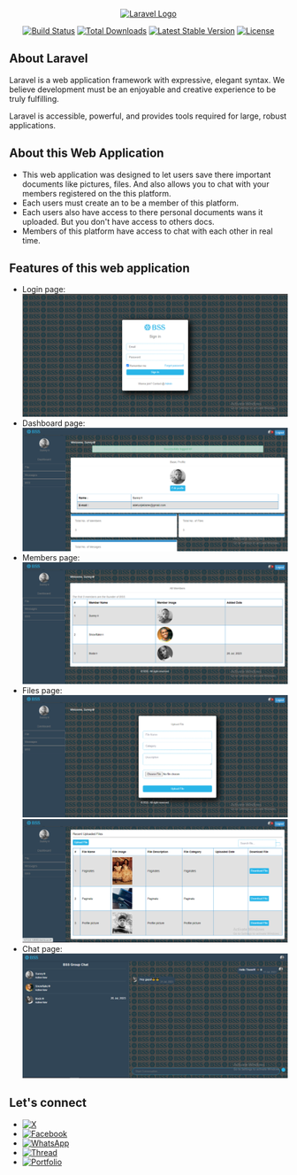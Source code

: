 <p align="center"><a href="https://laravel.com" target="_blank"><img src="https://raw.githubusercontent.com/laravel/art/master/logo-lockup/5%20SVG/2%20CMYK/1%20Full%20Color/laravel-logolockup-cmyk-red.svg" width="400" alt="Laravel Logo"></a></p>

<p align="center">
<a href="https://github.com/laravel/framework/actions"><img src="https://github.com/laravel/framework/workflows/tests/badge.svg" alt="Build Status"></a>
<a href="https://packagist.org/packages/laravel/framework"><img src="https://img.shields.io/packagist/dt/laravel/framework" alt="Total Downloads"></a>
<a href="https://packagist.org/packages/laravel/framework"><img src="https://img.shields.io/packagist/v/laravel/framework" alt="Latest Stable Version"></a>
<a href="https://packagist.org/packages/laravel/framework"><img src="https://img.shields.io/packagist/l/laravel/framework" alt="License"></a>
</p>

## About Laravel

Laravel is a web application framework with expressive, elegant syntax. We believe development must be an enjoyable and creative experience to be truly fulfilling.

Laravel is accessible, powerful, and provides tools required for large, robust applications.

## About this Web Application

* This web application was designed to let users save there important documents like pictures, files. And also allows you to chat with your members registered on the this platform. 
* Each users must create an to be a member of this platform.
* Each users also have access to there personal  documents wans it uploaded. But you don't have access to others docs.
* Members of this platform have access to chat with each other in real time.

## Features of this web application

* Login page:                                  ![img](public/assets/images/login.png?raw=true)
* Dashboard page:
![img](public/assets/images/dashboard.png?raw=true)
* Members page:
![img](public/assets/images/members.png?raw=true)
* Files page:
![img](public/assets/images/upload_files.png?raw=true)
![img](public/assets/images/recent_files.png?raw=true)
* Chat page:
![img](public/assets/images/chats.png?raw=true)


## Let's connect

* [![X](https://img.shields.io/twitter/url?url=https%3A%2F%2Ftwitter.com%2Fdev_sunny_e)](https://twitter.com/eliezer_sunny) 
* [![Facebook](https://img.shields.io/twitter/url?url=https%3A%2F%2Fwww.facebook.com%2Fprofile.php%3Fid%3D100070200044354&logo=Facebook&label=Facebook)](https://www.facebook.com/profile.php?id=100070200044354)
* [![WhatsApp](https://img.shields.io/twitter/url?url=https%3A%2F%2Fwa.me%2F2348149028042&style=Social&logo=WhatsApp&label=WhatsApp&labelColor=%23075E54&color=%23075E54)](https://wa.me/2348149028042) 
* [![Thread](https://img.shields.io/twitter/url?url=https%3A%2F%2Fwww.threads.net%2F%40dev_sunny_e&logo=%40&label=%40%20Tread)](https://www.threads.net/@eliezer_sunny)  
* [![Portfolio](https://img.shields.io/twitter/url?url=https%3A%2F%2Fadetunjieliazer.github.io%2Fdev_sunny-portfolio%2F&style=badge&logo=None&label=Dev.%20Sunny%20portfolio&color=%23565656)](https://adetunjieliazer.github.io/dev_sunny-portfolio/)
